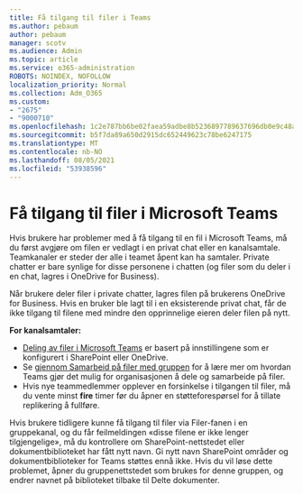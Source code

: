 ```yaml
---
title: Få tilgang til filer i Teams
ms.author: pebaum
author: pebaum
manager: scotv
ms.audience: Admin
ms.topic: article
ms.service: o365-administration
ROBOTS: NOINDEX, NOFOLLOW
localization_priority: Normal
ms.collection: Adm_O365
ms.custom:
- "2675"
- "9000710"
ms.openlocfilehash: 1c2e787bb6be02faea59adbe8b5236897789637696db0e9c48a5d13e9b9a92c1
ms.sourcegitcommit: b5f7da89a650d2915dc652449623c78be6247175
ms.translationtype: MT
ms.contentlocale: nb-NO
ms.lasthandoff: 08/05/2021
ms.locfileid: "53938596"
---
```

# <a name="accessing-files-in-microsoft-teams"></a>Få tilgang til filer i Microsoft Teams

Hvis brukere har problemer med å få tilgang til en fil i Microsoft Teams, må du først avgjøre om filen er vedlagt i en privat chat eller en kanalsamtale. Teamkanaler er steder der alle i teamet åpent kan ha samtaler. Private chatter er bare synlige for disse personene i chatten (og filer som du deler i en chat, lagres i OneDrive for Business).

Når brukere deler filer i private chatter, lagres filen på brukerens OneDrive for Business. Hvis en bruker ble lagt til i en eksisterende privat chat, får de ikke tilgang til filene med mindre den opprinnelige eieren deler filen på nytt.    

**For kanalsamtaler:**

- [Deling av filer i Microsoft Teams](https://docs.microsoft.com/MicrosoftTeams/sharing-files-in-teams) er basert på innstillingene som er konfigurert i SharePoint eller OneDrive. 
- Se [gjennom Samarbeid på filer med gruppen](https://support.office.com/article/Collaborate-on-files-with-your-Team-9b200289-dbac-4823-85bd-628a5c7bb0ae) for å lære mer om hvordan Teams gjør det mulig for organisasjonen å dele og samarbeide på filer. 
- Hvis nye teammedlemmer opplever en forsinkelse i tilgangen til filer, må du vente minst **fire** timer før du åpner en støtteforespørsel for å tillate replikering å fullføre. 

Hvis brukere tidligere kunne få tilgang til filer via Filer-fanen i en gruppekanal, og du får feilmeldingen «disse filene er ikke lenger tilgjengelige», må du kontrollere om SharePoint-nettstedet eller dokumentbiblioteket har fått nytt navn. Gi nytt navn SharePoint områder og dokumentbiblioteker for Teams støttes ennå ikke. Hvis du vil løse dette problemet, åpner du gruppenettstedet som brukes for denne gruppen, og endrer navnet på biblioteket tilbake til Delte dokumenter.